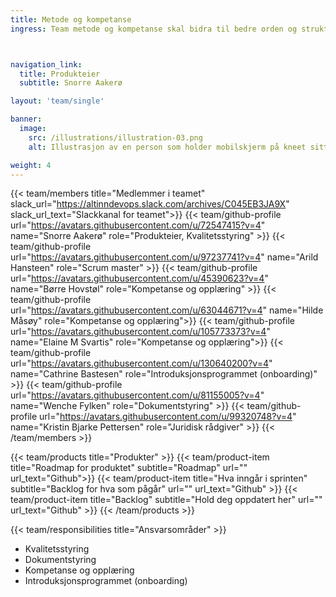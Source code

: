 ```yaml
---
title: Metode og kompetanse
ingress: Team metode og kompetanse skal bidra til bedre orden og struktur i avdelingen. Det utøves gjennom de tre fagområdene kvalitetsstyring, dokumentstyring og kompetanse/opplæring. Innenfor kvalitetsstyring skal teamet bidra til at prosessene skal være effektive og gi nødvendig fleksibilitet i oppgavegjennomføringen. Når det gjelder dokumentasjonsarbeidet skal teamet bidra til at dokumentasjon er lett å gjenfinne og tilgjengelig. Teamet skal iverksette tiltak for å sikre at medarbeiderne i BOD har og utvikler riktig kompetanse. Dette gjøres i samarbeid med HR. Team metode og kompetanse har ansvaret for onboardingen av nye medarbeidere i avdelingen. Team Metode og kompetanse har som alle andre team en backlog det jobbes ut fra. Backlog prioriteres av seksjon Brukeropplevelse (BBO) og lederlaget. Teamet har begrenset kapasitet og arbeider med prioriterte oppgaver.



navigation_link:
  title: Produkteier
  subtitle: Snorre Aakerø

layout: 'team/single'

banner:
  image:
    src: /illustrations/illustration-03.png
    alt: Illustrasjon av en person som holder mobilskjerm på kneet sitt

weight: 4
---
```


{{< team/members title="Medlemmer i teamet" slack_url="https://altinndevops.slack.com/archives/C045EB3JA9X" slack_url_text="Slackkanal for teamet">}}
{{< team/github-profile url="https://avatars.githubusercontent.com/u/72547415?v=4" name="Snorre Aakerø" role="Produkteier, Kvalitetsstyring" >}}
{{< team/github-profile url="https://avatars.githubusercontent.com/u/97237741?v=4" name="Arild Hansteen" role="Scrum master" >}}
{{< team/github-profile url="https://avatars.githubusercontent.com/u/45390623?v=4" name="Børre Hovstøl" role="Kompetanse og opplæring" >}}
{{< team/github-profile url="https://avatars.githubusercontent.com/u/63044671?v=4" name="Hilde Måsøy" role="Kompetanse og opplæring">}}
{{< team/github-profile url="https://avatars.githubusercontent.com/u/105773373?v=4" name="Elaine M Svartis" role="Kompetanse og opplæring">}}
{{< team/github-profile url="https://avatars.githubusercontent.com/u/130640200?v=4" name="Cathrine Bastesen" role="Introduksjonsprogrammet (onboarding)" >}}
{{< team/github-profile url="https://avatars.githubusercontent.com/u/81155005?v=4" name="Wenche Fylken" role="Dokumentstyring" >}}
{{< team/github-profile url="https://avatars.githubusercontent.com/u/99320748?v=4" name="Kristin Bjarke Pettersen" role="Juridisk rådgiver" >}}
{{< /team/members >}}

{{< team/products title="Produkter" >}}
{{< team/product-item title="Roadmap for produktet" subtitle="Roadmap" url="" url_text="Github">}}
{{< team/product-item title="Hva inngår i sprinten" subtitle="Backlog for hva som pågår" url="" url_text="Github" >}}
{{< team/product-item title="Backlog" subtitle="Hold deg oppdatert her" url="" url_text="Github" >}}
{{< /team/products >}}

{{< team/responsibilities title="Ansvarsområder" >}}

-	Kvalitetsstyring
-	Dokumentstyring
-	Kompetanse og opplæring
-	Introduksjonsprogrammet (onboarding)


